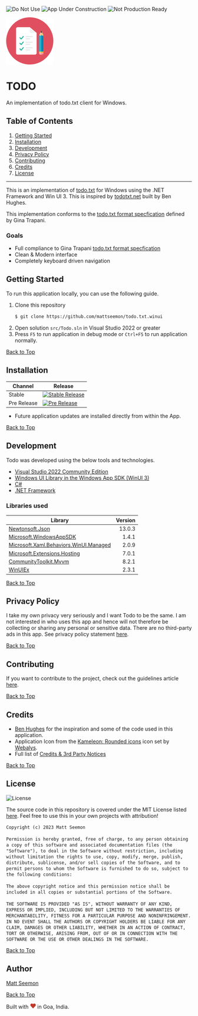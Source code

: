 ![Do Not Use](https://img.shields.io/badge/do_not_use-red?style=for-the-badge)
![App Under Construction](https://img.shields.io/badge/app_under_construction-blue?style=for-the-badge)
![Not Production Ready](https://img.shields.io/badge/NOT%20PRODUCTION%20READY-red?style=for-the-badge)


![Todo](./assets/Todo-128.png)

# TODO

An implementation of todo.txt client for Windows.

## Table of Contents
1. [Getting Started](#getting-started)
2. [Installation](#installation)
3. [Development](#development)
4. [Privacy Policy](#privacy-policy)
5. [Contributing](#contributing)
6. [Credits](#credits)
7. [License](#license)

---
This is an implementation of [todo.txt](http://todotxt.org/) for Windows using the .NET Framework and Win UI 3. This is inspired by [todotxt.net](https://github.com/benrhughes/todotxt.net) built by Ben Hughes.

This implementation conforms to the [todo.txt format specfication](https://github.com/todotxt/todo.txt) defined by Gina Trapani.

### Goals
* Full compliance to Gina Trapani [todo.txt format specfication](https://github.com/todotxt/todo.txt)
* Clean & Modern interface
* Completely keyboard driven navigation

## Getting Started

To run this application locally, you can use the following guide.

1. Clone this repository 
   ```bash
   $ git clone https://github.com/mattseemon/todo.txt.winui
   ```
2. Open solution `src/Todo.sln` in Visual Studio 2022 or greater
3. Press `F5` to run application in debug mode or `Ctrl+F5` to run application normally.

[Back to Top](#table-of-contents)
## Installation

Channel | Release
------- | -------
Stable | [![Stable Release](https://img.shields.io/github/v/release/mattseemon/todo.txt.winui?label=%20&logo=windows&style=for-the-badge)](https://github.com/mattseemon/todo.txt.winui/releases/latest)
Pre Release | [![Pre Release](https://img.shields.io/github/v/release/mattseemon/todo.txt.winui?include_prereleases&label=%20&logo=windows&style=for-the-badge)](https://github.com/mattseemon/todo.txt.winui/releases)

 * Future application updates are installed directly from within the App.

[Back to Top](#table-of-contents)
## Development

Todo was developed using the below tools and technologies.
 * [Visual Studio 2022 Community Edition](https://visualstudio.microsoft.com/)
 * [Windows UI Library in the Windows App SDK (WinUI 3)](https://learn.microsoft.com/en-us/windows/apps/winui/winui3/)
 * [C#](https://docs.microsoft.com/en-us/dotnet/csharp/)
 * [.NET Framework](https://docs.microsoft.com/en-gb/dotnet/)

### Libraries used

Library | Version 
------- | -------:
[Newtonsoft.Json](https://www.newtonsoft.com/json)|13.0.3
[Microsoft.WindowsAppSDK](https://github.com/microsoft/windowsappsdk)|1.4.1
[Microsoft.Xaml.Behaviors.WinUI.Managed](https://github.com/Microsoft/XamlBehaviors)|2.0.9
[Microsoft.Extensions.Hosting](https://github.com/dotnet/runtime)|7.0.1
[CommunityToolkit.Mvvm ](https://github.com/CommunityToolkit/dotnet)|8.2.1
[WinUIEx](https://github.com/dotMorten/WinUIEx)|2.3.1

[Back to Top](#table-of-contents)

## Privacy Policy
I take my own privacy very seriously and I want Todo to be the same. I am not interested in who uses this app and hence will not therefore be collecting or sharing any personal or sensitive data. There are no third-party ads in this app. See privacy policy statement [here](PRIVACY.md).

[Back to Top](#table-of-contents)
## Contributing

If you want to contribute to the project, check out the guidelines article [here](CONTRIBUTING.md). 

[Back to Top](#table-of-contents)
## Credits
 * [Ben Hughes](https://github.com/benrhughes) for the inspiration and some of the code used in this application.
 * Application Icon from the [Kameleon: Rounded icons](https://www.iconfinder.com/search/icons?family=kameleon-icons-rounded) icon set by [Webalys](https://www.iconfinder.com/webalys).
 * Full list of [Credits & 3rd Party Notices](CREDITS.md)

[Back to Top](#table-of-contents)
## License
![License](https://img.shields.io/github/license/mattseemon/Totodo.txt.winuido?style=for-the-badge)

The source code in this repository is covered under the MIT License listed [here](LICENSE]). Feel free to use this in your own projects with attribution!

```
Copyright (c) 2023 Matt Seemon

Permission is hereby granted, free of charge, to any person obtaining a copy of this software and associated documentation files (the "Software"), to deal in the Software without restriction, including without limitation the rights to use, copy, modify, merge, publish, distribute, sublicense, and/or sell copies of the Software, and to permit persons to whom the Software is furnished to do so, subject to the following conditions:

The above copyright notice and this permission notice shall be included in all copies or substantial portions of the Software.

THE SOFTWARE IS PROVIDED "AS IS", WITHOUT WARRANTY OF ANY KIND, EXPRESS OR IMPLIED, INCLUDING BUT NOT LIMITED TO THE WARRANTIES OF MERCHANTABILITY, FITNESS FOR A PARTICULAR PURPOSE AND NONINFRINGEMENT. IN NO EVENT SHALL THE AUTHORS OR COPYRIGHT HOLDERS BE LIABLE FOR ANY CLAIM, DAMAGES OR OTHER LIABILITY, WHETHER IN AN ACTION OF CONTRACT, TORT OR OTHERWISE, ARISING FROM, OUT OF OR IN CONNECTION WITH THE SOFTWARE OR THE USE OR OTHER DEALINGS IN THE SOFTWARE.
```

[Back to Top](#table-of-contents)
## Author

[Matt Seemon](@mattseemon)

[Back to Top](#table-of-contents)

Built with ![Matt Seemon](./assets/heart.png) in Goa, India.